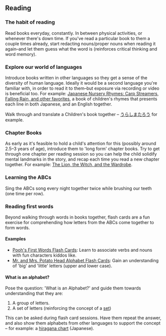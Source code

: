 ## Reading

### The habit of reading

Read books everyday, constantly. In between physical activities, or whenever there's down time. If you've read a particular book to them a couple times already, start redacting nouns/proper nouns when reading it again–and let them guess what the word is (reinforces critical thinking and word memory).

### Explore our world of languages

Introduce books written in other languages so they get a sense of the diversity of human language. Ideally it would be a second language you're familiar with, in order to read it to them–but exposure via recording or video is beneficial too. For example: [Japanese Nursery Rhymes: Carp Streamers, Falling Rain, and other favorites](https://www.tuttlepublishing.com/books-by-country/japanese-nursery-rhymes-hardcover-with-jacket-and-disc), a book of children's rhymes that presents each line in both Japanese, and an English together.

Walk through and translate a Children's book together – [うらしまたろう](https://www.poplar.co.jp/book/search/result/archive/3510007.html) for example.

### Chapter Books

As early as it's feasible to hold a child's attention for this (possibly around 2.5–3 years of age), introduce them to 'long form' chapter books. Try to get through one chapter per reading session so you can help the child solidify mental landmarks in the story, and recap each time you read a new chapter together. For example: [The Lion, the Witch, and the Wardrobe](https://www.amazon.com/Lion-Witch-Wardrobe-C-Lewis/dp/0001720295/ref=sr_1_13).

### Learning the ABCs

Sing the ABCs song every night together twice while brushing our teeth (one time per row).

### Reading first words

Beyond walking through words in books together, flash cards are a fun exercise for comprehending how letters from the ABCs come together to form words.

#### Examples

- [Pooh's First Words Flash Cards](https://www.amazon.com/Disney-Winnie-Learning-Cards-Decks/dp/B008440UWC/ref=sr_1_1?ie=UTF8&qid=1527402525&sr=8-1&keywords=winnie+the+pooh+flash+cards): Learn to associate verbs and nouns with fun characters kiddos like.
- [Mr. and Mrs. Potato Head Alphabet Flash Cards](https://www.amazon.com/Playskool-Prek-K-Flash-Cards-featuring/dp/B077HPGY73/ref=sr_1_fkmr0_1?ie=UTF8&qid=1527402791&sr=8-1-fkmr0&keywords=mr+potato+head+abc+cards): Gain an understanding of 'big' and 'little' letters (upper and lower case).

#### What is an alphabet?

Pose the question: 'What is an Alphabet?' and guide them towards understanding that they are:

1. A group of letters.
2. A set of letters (reinforcing the concept of a [set](<https://en.wikipedia.org/wiki/Set_(mathematics)>))

This can be asked during flash card sessions. Have them repeat the answer, and also show them alphabets from other languages to support the concept – for example: a [hiragana chart](https://files.tofugu.com/articles/japanese/2016-04-05-hiragana-chart/happylilac-hiragana-chart.pdf) (Japanese).
